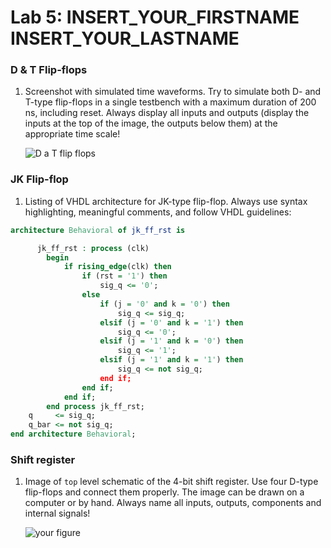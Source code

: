 # Lab 5: INSERT_YOUR_FIRSTNAME INSERT_YOUR_LASTNAME

### D & T Flip-flops

1. Screenshot with simulated time waveforms. Try to simulate both D- and T-type flip-flops in a single testbench with a maximum duration of 200 ns, including reset. Always display all inputs and outputs (display the inputs at the top of the image, the outputs below them) at the appropriate time scale!

   ![D a T flip flops](https://user-images.githubusercontent.com/124887713/225108427-220080f8-2ff4-4e28-9d22-705a83485c74.PNG)

### JK Flip-flop

1. Listing of VHDL architecture for JK-type flip-flop. Always use syntax highlighting, meaningful comments, and follow VHDL guidelines:

```vhdl
architecture Behavioral of jk_ff_rst is

      jk_ff_rst : process (clk)
        begin
            if rising_edge(clk) then
                if (rst = '1') then
                    sig_q <= '0';
                else
                    if (j = '0' and k = '0') then
                        sig_q <= sig_q;
                    elsif (j = '0' and k = '1') then
                        sig_q <= '0';
                    elsif (j = '1' and k = '0') then
                        sig_q <= '1';
                    elsif (j = '1' and k = '1') then
                        sig_q <= not sig_q;
                    end if;
                end if;
            end if;
        end process jk_ff_rst;
    q     <= sig_q;
    q_bar <= not sig_q;
end architecture Behavioral;
```

### Shift register

1. Image of `top` level schematic of the 4-bit shift register. Use four D-type flip-flops and connect them properly. The image can be drawn on a computer or by hand. Always name all inputs, outputs, components and internal signals!

   ![your figure]()

